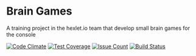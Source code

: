 # Brain Games

A training project in the hexlet.io team that develop small brain games for the console

[![Code Climate](https://codeclimate.com/github/melsior/project-lvl1-s136/badges/gpa.svg)](https://codeclimate.com/github/melsior/project-lvl1-s136)
[![Test Coverage](https://codeclimate.com/github/melsior/project-lvl1-s136/badges/coverage.svg)](https://codeclimate.com/github/melsior/project-lvl1-s136)
[![Issue Count](https://codeclimate.com/github/melsior/project-lvl1-s136/badges/issue_count.svg)](https://codeclimate.com/github/melsior/project-lvl1-s136)
[![Build Status](https://travis-ci.org/melsior/project-lvl1-s136.svg?branch=master)](https://travis-ci.org/melsior/project-lvl1-s136)
